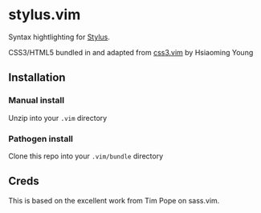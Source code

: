 # stylus.vim
Syntax hightlighting for [Stylus](http://learnboost.github.com/stylus/).

CSS3/HTML5 bundled in and adapted from [css3.vim](http://www.vim.org/scripts/script.php?script_id=3042) by Hsiaoming Young

## Installation

### Manual install
Unzip into your `.vim` directory

### Pathogen install
Clone this repo into your `.vim/bundle` directory

## Creds
This is based on the excellent work from Tim Pope on sass.vim.
